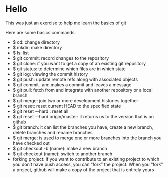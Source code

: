 # Hello
This was just an exercise to help me learn the basics of git

Here are some basics commands:
- $ cd: change directory
- $ mkdir: make directory
- $ ls: list
- $ git commit: record changes to the repository
- $ git clone: if you want to get a copy of an existing git repository
- $ git status: to determine which files are in which state
- $ git log: viewing the commit history
- $ git push: update remote refs along with associated objects
- $ git commit -am: makes a commit and leaves a message
- $ git pull: fetch from and integrate with another repository or a local branch
- $ git merge: join two or more development histories together
- $ git reset: reset current HEAD to the specified state
- $ git reset --hard <commit>: reset all
- $ git reset --hard origin/master: it returns us to the version that is on github
- $ git branch: it can list the branches you have, create a new branch, delete branches and rename branches
- $ git merge: is used to merge one or more branches into the branch you have checked out
- $ git checkout -b (name): make a new branch
- $ git checkout (name): switch to another branch
- forking project: If you want to contribute to an existing project to which you don’t have push access,
  you can “fork” the project. When you “fork” a project, github will make a copy of the project that is entirely yours
